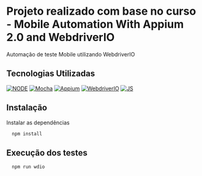 # Projeto realizado com base no curso - Mobile Automation With Appium 2.0 and WebdriverIO

Automação de teste Mobile utilizando WebdriverIO

## Tecnologias Utilizadas

[![NODE](https://img.shields.io/badge/License-node-green.svg)](https://nodejs.org/en)
[![Mocha](https://img.shields.io/badge/license-mocha-red.svg)](https://mochajs.org/)
[![Appium](https://img.shields.io/badge/license-appium-red.svg)](https://appium.io/docs/en/latest/)
[![WebdriverIO](https://img.shields.io/badge/license-webdriverio-red.svg)](https://webdriver.io/)
[![JS](https://img.shields.io/badge/license-javascript-blue.svg)](https://developer.mozilla.org/en-US/docs/Web/JavaScript)


## Instalação

Instalar as dependências

```bash
  npm install
```

## Execução dos testes

```bash
  npm run wdio
```
